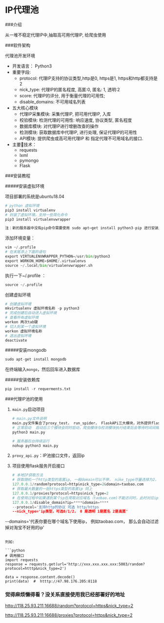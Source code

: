 # IP代理池

###介绍

从一堆不稳定代理IP中,抽取高可用代理IP, 给爬虫使用

###软件架构

代理池开发环境

- 开发语言： Python3
- 重要字段:
  - protocol: 代理IP支持的协议类型,http是0, https是1, https和http都支持是2
  - nick_type: 代理IP的匿名程度, 高匿:0, 匿名: 1, 透明:2
  - score: 代理IP的评分, 用于衡量代理的可用性;
  - disable_domains: 不可用域名列表
- 五大核心模块
  - 代理IP采集模块: 采集代理IP, 把可用代理IP, 入库
  - 校验模块: 检测代理的可用性: 响应速度, 协议类型, 匿名程度
  - 数据库模块: 对代理IP进行增删改查的操作
  - 检测模块: 获取数据库中代理IP, 进行处理, 保证代理IP的可用性
  - API模块: 提供爬虫或高可用代理IP 和 指定代理不可用域名的接口.
- 主要技术：
  - requests
  - lxml
  - pymongo
  - Flask

###安装教程

#####安装虚拟环境

项目部署的系统是ubuntu18.04

```python
# python 虚拟环境
pip3 install virtualenv 
# 封装了虚拟环境，支持一些简化命令
pip3 install virtualenvwrapper

注：新的服务器中没有pip命令需要使用 sudo apt—get install python3-pip 进行安装后再执行上方操作
```

添加环境变量：

```python
vim ~/.profile
# 在末尾添上下面的语句
export VIRTUALENVWRAPPER_PYTHON=/usr/bin/python3
export WORKON_HOME=$HOME/.virtualenvs
source ~/.local/bin/virtualenvwrapper.sh

```

执行一下~/.profile ：

```python
source ~/.profile
```

创建虚拟环境

```python
# 创建虚拟环境
mkvirtualenv 虚拟环境名称 -p python3
# 完成创建后自动进入虚拟环境
# 查看所有虚拟环境
workon 两次tab键
# 切入到某一个虚拟环境
workon 虚拟环境名称
# 退出虚拟环境
deactivate
```

#####安装mongodb

```python
sudo apt-get install mongodb
```

在终端输入`mongo`，然后回车进入数据库 

#####安装依赖库

```python
pip install -r requerments.txt
```

###代理IP池的使用

1. `main.py`启动项目  

   ```python
   # main.py文件说明
   main.py文件集合了proxy_test， run_spider， FlaskAPi三大模块，对外提供flask服务接口，内部爬虫模块与ip检测模块使用schedule每隔一定时间会自动执行，执行时间间隔可以在setting.py文件中自行更改
   # 正常启动  启动后三个模块会同时启动，爬虫模块与检测模块执行结束后会等待时间间隔再次执行
   python3 main.py
   
   # 服务器后台持续运行
   nohup python3 main.py
   ```

2. `proxy_api.py`：IP池接口文件，返回ip

3. 项目使用flask服务开启接口

   ```python
   # 本地IP获取方法
   # 获取随机一个http类型的高匿ip, 一般domain可以不带， nike_type尽量选择为2， 0与1一般爬取到的ip不为此类型
   127.0.0.1/random?protocol=http&nick_type=2&domain=taobao.com
   # 获取最大数量的一批https类型的高匿ip 同上
   127.0.0.1/proxies?protocol=https&nick_type=2
   # 在使用过程中如果遇到某个ip在爬取对应域名（taobao.com)不能访问时，此时对应ip会被标记为淘宝不可用，下次在筛选ip时会过滤掉ip的disable_domain中含有taobao的
   127.0.0.1/disable_domain?ip=****&domain=****
   --protocol='支持http的协议 可选 http/https
   --nick_type='ip类型，可选0/1/2， 0 是透明 1是匿名 2是高匿'
--domains='代表你要在哪个域名下使用ip， 例如taobao.com， 那么会自动过滤掉对淘宝不好用的ip'
   

   ```
   
   列如:
   
   ```python
   # 调用接口
   import requests
   response = requests.get(url='http://xxx.xxx.xxx.xxx:5003/random?protocol=htttp&nick_type=2')

   data = response.content.decode()
print(data)  #  htttp://47.98.176.205:8118
   ```
   
   
   
   ### 觉得麻烦懒得看？没关系直接使用我已经部署好的地址
   
   http://118.25.93.211:16688/random?protocol=https&nick_type=2
   
   http://118.25.93.211:16688/proxies?protocol=https&nick_type=2

